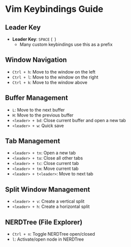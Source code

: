 # Vim Keybindings Guide

## Leader Key
- **Leader Key**: `SPACE` (` `)
  - Many custom keybindings use this as a prefix

## Window Navigation
- `Ctrl + h`: Move to the window on the left
- `Ctrl + l`: Move to the window on the right
- `Ctrl + k`: Move to the window above

## Buffer Management
- `L`: Move to the next buffer
- `H`: Move to the previous buffer
- `<leader> + bd`: Close current buffer and open a new tab
- `<leader> + w`: Quick save

## Tab Management
- `<leader> + tn`: Open a new tab
- `<leader> + to`: Close all other tabs
- `<leader> + tc`: Close current tab
- `<leader> + tm`: Move current tab
- `<leader> + t<leader>`: Move to next tab

## Split Window Management
- `<leader> + v`: Create a vertical split
- `<leader> + h`: Create a horizontal split

## NERDTree (File Explorer)
- `Ctrl + n`: Toggle NERDTree open/closed
- `l`: Activate/open node in NERDTree
